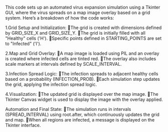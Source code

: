 This code sets up an automated virus expansion simulation using a Tkinter GUI, where the virus spreads on a map image overlay based on a grid system. Here’s a breakdown of how the code works:

1.Grid Setup and Initialization:
The grid is created with dimensions defined by GRID_SIZE_X and GRID_SIZE_Y.
The grid is initially filled with all "Healthy" cells ('H').
Specific points defined in STARTING_POINTS are set to "Infected" ('I').

2.Map and Grid Overlay:
A map image is loaded using PIL and an overlay is created where infected cells are tinted red.
The overlay also includes scale markers at intervals defined by SCALE_INTERVAL.

3.Infection Spread Logic:
The infection spreads to adjacent healthy cells based on a probability (INFECTION_PROB).
Each simulation step updates the grid, applying the infection spread logic.

4.Visualization:
The updated grid is displayed over the map image.
The Tkinter Canvas widget is used to display the image with the overlay applied.

Automation and Final State:
The simulation runs in intervals (SPREAD_INTERVAL) using root.after, which continuously updates the grid and map.
When all regions are infected, a message is displayed on the Tkinter interface.
